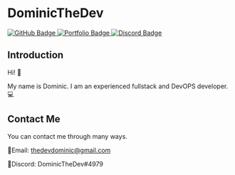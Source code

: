 
# DominicTheDev

<div id="badges">
  <a href="https://github.com/dominicthed3v">
    <img src="https://img.shields.io/badge/GitHub-black?style=for-the-badge&logo=github&logoColor=white" alt="GitHub Badge"/>
  </a>
  <a href="https://dominicthedev.com">
    <img src="https://img.shields.io/badge/Portfolio-red?style=for-the-badge&logo=website&logoColor=white" alt="Portfolio Badge"/>
  </a>
  <a href="https://discord.gg/moxiservices">
    <img src="https://img.shields.io/badge/Discord-blueviolet?style=for-the-badge&logo=Discord&logoColor=white" alt="Discord Badge"/>
  </a>
</div>
<img src="https://komarev.com/ghpvc/?username=dominicthed3v&style=flat-square&color=yellow" alt=""/>

## Introduction

Hi! 👋

My name is Dominic. I am an experienced fullstack and DevOPS developer. 💻

## Contact Me

You can contact me through many ways.

📧Email: thedevdominic@gmail.com

💬Discord: DominicTheDev#4979


<script>
console.log("hi")
</script>
